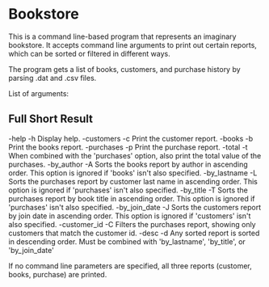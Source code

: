 # Bookstore

This is a command line-based program that represents an imaginary bookstore. It accepts command line arguments to print out certain reports, which can be sorted or filtered in different ways.

The program gets a list of books, customers, and purchase history by parsing .dat and .csv files.

List of arguments:

Full           Short       Result
----------------------------------------------------
-help          -h        Display help.
-customers     -c        Print the customer report.
-books         -b        Print the books report.
-purchases     -p        Print the purchase report.
-total         -t        When combined with the 'purchases' option, also print the total                            value of the purchases.
-by_author     -A        Sorts the books report by author in ascending order. This option                            is ignored if 'books' isn't also specified.
-by_lastname   -L        Sorts the purchases report by customer last name in ascending                              order. This option is ignored if 'purchases' isn't also specified.
-by_title      -T        Sorts the purchases report by book title in ascending order. This                          option is ignored if 'purchases' isn't also specified.
-by_join_date  -J        Sorts the customers report by join date in ascending order. This                            option is ignored if 'customers' isn't also specified.
-customer_id   -C        Filters the purchases report, showing only customers that match                            the customer id.
-desc          -d        Any sorted report is sorted in descending order. Must be combined                          with 'by_lastname', 'by_title', or 'by_join_date'

If no command line parameters are specified, all three reports (customer, books, purchase) are printed.
